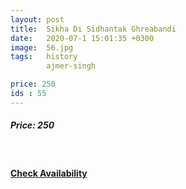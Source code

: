 ```yaml
---
layout: post
title:  Sikha Di Sidhantak Ghreabandi
date:   2020-07-1 15:01:35 +0300
image:  56.jpg
tags:   history
        ajmer-singh

price: 250
ids : 55
---
```



<h5>Price: 250</h5><br>

<h4><a class="add-cart cart1" href="{{ site.baseurl }}/books#55"><b>Check Availability</b></a></h4>

<body>
 <script src="{{ site.baseurl }}/js/main.js"></script>
 </body>